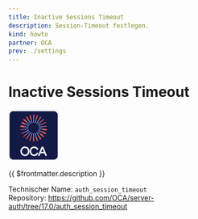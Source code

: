 ```yaml
---
title: Inactive Sessions Timeout
description: Session-Timeout festlegen.
kind: howto
partner: OCA
prev: ./settings
---
```

# Inactive Sessions Timeout
![icon_oca_app](attachments/icon_oca_app.png)

{{ $frontmatter.description }}

Technischer Name: `auth_session_timeout`\
Repository: <https://github.com/OCA/server-auth/tree/17.0/auth_session_timeout>
